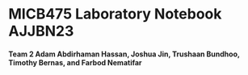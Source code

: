 # MICB475 Laboratory Notebook AJJBN23
#### **Team 2 Adam Abdirhaman Hassan, Joshua Jin, Trushaan Bundhoo, Timothy Bernas, and Farbod Nematifar**

